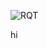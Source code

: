 ![RQT](https://github.com/UOMLIN/Group3_LeoRover/assets/146075644/3b237db2-c52f-4f0c-a872-97351e3582a7)

hi
